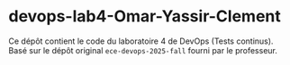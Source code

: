 # devops-lab4-Omar-Yassir-Clement

Ce dépôt contient le code du laboratoire 4 de DevOps (Tests continus).  
Basé sur le dépôt original `ece-devops-2025-fall` fourni par le professeur.
